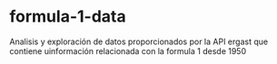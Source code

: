 # formula-1-data
Analisis y exploración de datos proporcionados por la API ergast que contiene uinformación relacionada con la formula 1 desde 1950

